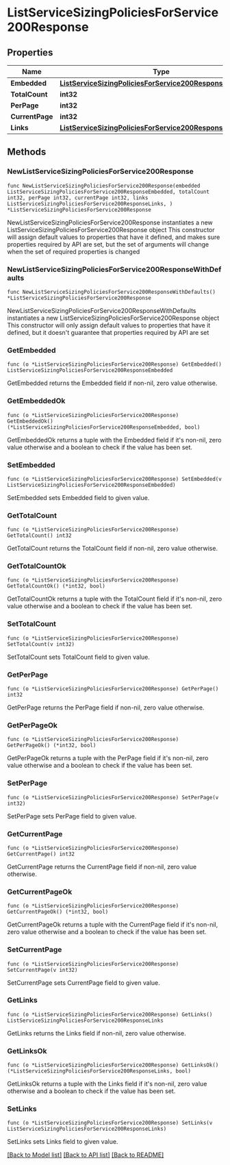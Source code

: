 # ListServiceSizingPoliciesForService200Response

## Properties

Name | Type | Description | Notes
------------ | ------------- | ------------- | -------------
**Embedded** | [**ListServiceSizingPoliciesForService200ResponseEmbedded**](ListServiceSizingPoliciesForService200ResponseEmbedded.md) |  | 
**TotalCount** | **int32** |  | 
**PerPage** | **int32** |  | 
**CurrentPage** | **int32** |  | 
**Links** | [**ListServiceSizingPoliciesForService200ResponseLinks**](ListServiceSizingPoliciesForService200ResponseLinks.md) |  | 

## Methods

### NewListServiceSizingPoliciesForService200Response

`func NewListServiceSizingPoliciesForService200Response(embedded ListServiceSizingPoliciesForService200ResponseEmbedded, totalCount int32, perPage int32, currentPage int32, links ListServiceSizingPoliciesForService200ResponseLinks, ) *ListServiceSizingPoliciesForService200Response`

NewListServiceSizingPoliciesForService200Response instantiates a new ListServiceSizingPoliciesForService200Response object
This constructor will assign default values to properties that have it defined,
and makes sure properties required by API are set, but the set of arguments
will change when the set of required properties is changed

### NewListServiceSizingPoliciesForService200ResponseWithDefaults

`func NewListServiceSizingPoliciesForService200ResponseWithDefaults() *ListServiceSizingPoliciesForService200Response`

NewListServiceSizingPoliciesForService200ResponseWithDefaults instantiates a new ListServiceSizingPoliciesForService200Response object
This constructor will only assign default values to properties that have it defined,
but it doesn't guarantee that properties required by API are set

### GetEmbedded

`func (o *ListServiceSizingPoliciesForService200Response) GetEmbedded() ListServiceSizingPoliciesForService200ResponseEmbedded`

GetEmbedded returns the Embedded field if non-nil, zero value otherwise.

### GetEmbeddedOk

`func (o *ListServiceSizingPoliciesForService200Response) GetEmbeddedOk() (*ListServiceSizingPoliciesForService200ResponseEmbedded, bool)`

GetEmbeddedOk returns a tuple with the Embedded field if it's non-nil, zero value otherwise
and a boolean to check if the value has been set.

### SetEmbedded

`func (o *ListServiceSizingPoliciesForService200Response) SetEmbedded(v ListServiceSizingPoliciesForService200ResponseEmbedded)`

SetEmbedded sets Embedded field to given value.


### GetTotalCount

`func (o *ListServiceSizingPoliciesForService200Response) GetTotalCount() int32`

GetTotalCount returns the TotalCount field if non-nil, zero value otherwise.

### GetTotalCountOk

`func (o *ListServiceSizingPoliciesForService200Response) GetTotalCountOk() (*int32, bool)`

GetTotalCountOk returns a tuple with the TotalCount field if it's non-nil, zero value otherwise
and a boolean to check if the value has been set.

### SetTotalCount

`func (o *ListServiceSizingPoliciesForService200Response) SetTotalCount(v int32)`

SetTotalCount sets TotalCount field to given value.


### GetPerPage

`func (o *ListServiceSizingPoliciesForService200Response) GetPerPage() int32`

GetPerPage returns the PerPage field if non-nil, zero value otherwise.

### GetPerPageOk

`func (o *ListServiceSizingPoliciesForService200Response) GetPerPageOk() (*int32, bool)`

GetPerPageOk returns a tuple with the PerPage field if it's non-nil, zero value otherwise
and a boolean to check if the value has been set.

### SetPerPage

`func (o *ListServiceSizingPoliciesForService200Response) SetPerPage(v int32)`

SetPerPage sets PerPage field to given value.


### GetCurrentPage

`func (o *ListServiceSizingPoliciesForService200Response) GetCurrentPage() int32`

GetCurrentPage returns the CurrentPage field if non-nil, zero value otherwise.

### GetCurrentPageOk

`func (o *ListServiceSizingPoliciesForService200Response) GetCurrentPageOk() (*int32, bool)`

GetCurrentPageOk returns a tuple with the CurrentPage field if it's non-nil, zero value otherwise
and a boolean to check if the value has been set.

### SetCurrentPage

`func (o *ListServiceSizingPoliciesForService200Response) SetCurrentPage(v int32)`

SetCurrentPage sets CurrentPage field to given value.


### GetLinks

`func (o *ListServiceSizingPoliciesForService200Response) GetLinks() ListServiceSizingPoliciesForService200ResponseLinks`

GetLinks returns the Links field if non-nil, zero value otherwise.

### GetLinksOk

`func (o *ListServiceSizingPoliciesForService200Response) GetLinksOk() (*ListServiceSizingPoliciesForService200ResponseLinks, bool)`

GetLinksOk returns a tuple with the Links field if it's non-nil, zero value otherwise
and a boolean to check if the value has been set.

### SetLinks

`func (o *ListServiceSizingPoliciesForService200Response) SetLinks(v ListServiceSizingPoliciesForService200ResponseLinks)`

SetLinks sets Links field to given value.



[[Back to Model list]](../README.md#documentation-for-models) [[Back to API list]](../README.md#documentation-for-api-endpoints) [[Back to README]](../README.md)


